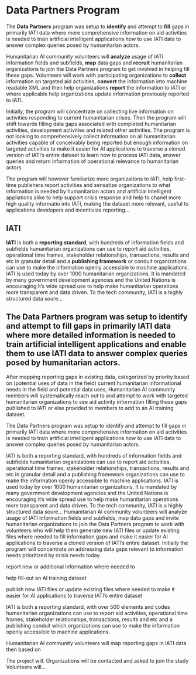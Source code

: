 # Data Partners Program

The **Data Partners** program was setup to **identify** and attempt to **fill** gaps in primarily IATI data where more comprehensive information on aid activities is needed to train artificial intelligent applications how to use IATI data to answer complex queries posed by humanitarian actors.

Humanitarian AI community volunteers will **analyze** usage of IATI information fields and subfields, **map** data gaps and **recruit** humanitarian organizations to join the Data Partners program to get involved in helping fill these gaps. Volunteers will work with participating organizations to **collect** information on targeted aid activities, **convert** the information into machine readable XML and then help organizations **report** the information to IATI or where applicable help organizations update information previously reported to IATI.

Initially, the program will concentrate on collecting live information on activities responding to current humanitarian crises. Then the program will shift towards filling data gaps associated with completed humanitarian activities, development activities and related other activities. The program is not looking to comprehensively collect information on all humanitarian activities capable of conceivably being reported but enough information on targeted activities to make it easier for AI applications to traverse a cloned version of IATI’s entire dataset to learn how to process IATI data, answer queries and return information of operational relevance to humanitarian actors.

The program will however familiarize more organizations to IATI, help first-time publishers report activities and sensatize organizations to what information is needed by humanitarian actors and artificial intelligent appliations alike to help support crisis response and help to chanel more high quality informatio into IATI, making the dataset more relevant, useful to applications developers and incentivize reporting...

## IATI

**IATI** is both a **reporting standard**, with hundreds of information fields and subfields humanitarian organizations can use to report aid activities, operational time frames, stakeholder relationships, transactions, results and etc in granular detail and a **publishing framework** or conduit organizations can use to make the information openly accessible to machine applications. IATI is used today by over 1000 humanitarian organizations. It is mandated by many government development agencies and the United Nations is encouraging it’s wide spread use to help make humanitarian operations more transparent and data driven. To the tech community, IATI is a highly structured data soure…



## The Data Partners program was setup to identify and attempt to fill gaps in primarily IATI data where more detailed information is needed to train artificial intelligent applications and enable them to use IATI data to answer complex queries posed by humanitarian actors.

After mapping reporting gaps in existing data, categorized by priority based on (potential uses of data in the field) current humanitarian informational needs in the field and potential data uses, Humanitarian AI community members will systematically reach out to and attempt to work with targeted humanitarian organizations to see aid activity information filling these gaps published to IATI or else provided to members to add to an AI training dataset.



The Data Partners program was setup to identify and attempt to fill gaps in primarily IATI data where more comprehensive information on aid activities is needed to train artificial intelligent applications how to use IATI data to answer complex queries posed by humanitarian actors.

IATI is both a reporting standard, with hundreds of information fields and subfields humanitarian organizations can use to report aid activities, operational time frames, stakeholder relationships, transactions, results and etc in granular detail and a publishing framework  organizations can use to make the information openly accessible to machine applications. IATI is used today by over 1000 humanitarian organizations. It is mandated by many government development agencies and the United Nations is encouraging it’s wide spread use to help make humanitarian operations more transparent and data driven. To the tech community, IATI is a highly structured data soure…
Humanitarian AI community volunteers will analyze usage of IATI information fields and subfields, map data gaps and invite humanitarian organizations to join the Data Partners program to work with volunteers who will help them generate new IATI files or update existing files where needed to fill information gaps and make it easier for AI applications to traverse a cloned version of IATI’s entire dataset.
Initially the program will concentrate on addressing data gaps relevant to information needs prioritized by crisis needs today.




report new or additional information where needed to 

help fill-out an AI training dataset 

publish new IATI files or update existing files where needed to make it easier for AI applications to traverse IATI’s entire dataset

IATI is both a reporting standard, with over 500 elements and codes humanitarian organizations can use to report aid activities, operational time frames, stakeholder relationships, transactions, results and etc and a publishing conduit which organizations can use to make the information openly accessible to machine applications.


Humanitarian AI community volunteers  will map reporting gaps in IATI data then based on


The project will.
Organizations will be contacted and asked to join the study
Volunteers will… 
